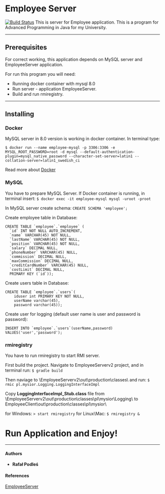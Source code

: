 # Employee Server

[![Build Status](http://circleci-badges-max.herokuapp.com/img/mysior103/EmployeeServer?token=)](https://circleci.com/gh/mysior103/EmployeeServer)
This is server for Employee application. This is a program for Advanced Programming in Java for my University.
***
## Prerequisites

For correct working, this application depends on MySQL server and EmployeeServer application.

For run this program you will need:

* Running docker container with mysql 8.0
* Run server - application EmployeeServer.
* Build and run rmiregistry.

***
## Installing

### Docker

MySQL server in 8.0 version is working in docker container.
In terminal type:
```
$ docker run --name employee-mysql -p 3306:3306 -e MYSQL_ROOT_PASSWORD=root -d mysql --default-authentication-plugin=mysql_native_password --character-set-server=latin1 --collation-server=latin1_swedish_ci
```

Read more about [Docker](https://docker.com)

### MySQL

You have to prepare MySQL Server. If Docker container is running, in terminal insert: 
`$ docker exec -it employee-mysql mysql -uroot -proot`

In MySQL server create schema:
```CREATE SCHEMA 'employee';```

Create employee table in Database:
```
CREATE TABLE `employee`.`employee` (
  `id` INT NOT NULL AUTO_INCREMENT,
  `name` VARCHAR(45) NOT NULL,
  `lastName` VARCHAR(45) NOT NULL,
  `position` VARCHAR(45) NOT NULL,
  `salary` DECIMAL NULL,
  `phoneNumber` VARCHAR(45) NULL,
  `commission` DECIMAL NULL,
  `maxCommission` DECIMAL NULL,
  `creditCardNumber` VARCHAR(45) NULL,
  `costLimit` DECIMAL NULL,
  PRIMARY KEY (`id`));
 ```
 
Create users table in Database:
```
CREATE TABLE `employee`.`users`(
    iduser int PRIMARY KEY NOT NULL,
    userName varchar(45),
    password varchar(45));
```

Create user for logging (default user name is user and password is password):
```
INSERT INTO `employee`.`users`(userName,password) VALUES('user','password');
```

### rmiregistry

You have to run rmiregistry to start RMI server. 

First build the project. Navigate to EmployeeServerv2 project, and in terminal run:
`$ gradle build`

Then naviage to \EmployeeServerv2\out\production\classes\ and run:
`$ rmic pl.mysior.Logging.LoggingInterfaceImpl`

Copy **LoggingInterfaceImpl_Stub.class** file from \EmployeeServerv2\out\production\classes\pl\mysior\Logging\ to EmployeeClient\out\production\classes\pl\mysior\

for Windows:
`> start rmiregistry`
for Linux\Mac:
`$ rmiregistry &`


# Run Application and Enjoy! 
***
#### Authors

* **Rafał Podleś** 

#### References

[EmployeeServer](https://github.com/mysior103/EmployeeServerv2)